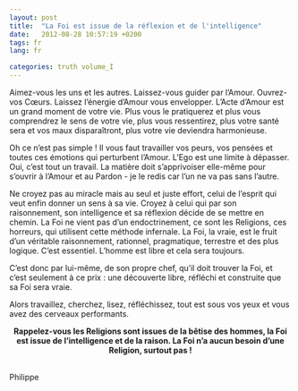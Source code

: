```yaml
---
layout: post
title:  "La Foi est issue de la réflexion et de l'intelligence"
date:   2012-08-28 10:57:19 +0200
tags: fr
lang: fr

categories: truth volume_I
---
```

Aimez-vous les uns et les autres. Laissez-vous guider par l’Amour. Ouvrez-vos Cœurs. Laissez l’énergie d’Amour vous envelopper. L’Acte d’Amour est un grand moment de votre vie. Plus vous le pratiquerez et plus vous comprendrez le sens de votre vie, plus vous ressentirez, plus votre santé sera et vos maux disparaîtront, plus votre vie deviendra harmonieuse.

Oh ce n’est pas simple ! Il vous faut travailler vos peurs, vos pensées et toutes ces émotions qui perturbent l’Amour. L’Ego est une limite à dépasser. Oui, c’est tout un travail. La matière doit s’apprivoiser elle-même pour s’ouvrir à l’Amour et au Pardon - je le redis car l’un ne va pas sans l’autre.

Ne croyez pas au miracle mais au seul et juste effort, celui de l’esprit qui veut enfin donner un sens à sa vie. Croyez à celui qui par son raisonnement, son intelligence et sa réflexion décide de se mettre en chemin. La Foi ne vient pas d’un endoctrinement, ce sont les Religions, ces horreurs, qui utilisent cette méthode infernale. La Foi, la vraie, est le fruit d’un véritable raisonnement, rationnel, pragmatique, terrestre et des plus logique. C’est essentiel. L’homme est libre et cela sera toujours. 

C’est donc par lui-même, de son propre chef, qu’il doit trouver la Foi, et c’est seulement à ce prix : une découverte libre, réfléchi et construite que sa Foi sera vraie.

Alors travaillez, cherchez, lisez, réfléchissez, tout est sous vos yeux et vous avez des cerveaux performants.

<center><strong>Rappelez-vous les Religions sont issues de la bêtise des hommes, la Foi est issue de l’intelligence et de la raison. La Foi n’a aucun besoin d’une Religion, surtout pas !</strong></center>
<br>

Philippe

<!-- 
Ce(tte) œuvre est mise à disposition selon les termes de la Licence Creative Commons Attribution - Pas d’Utilisation Commerciale 4.0 International.
-->